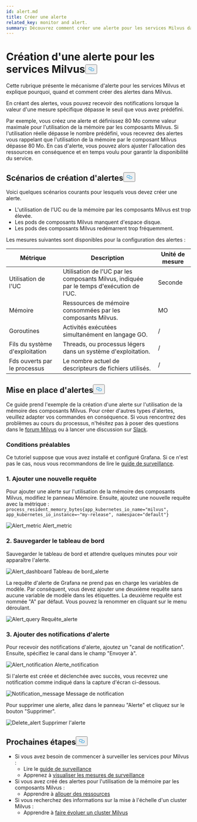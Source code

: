 ```yaml
---
id: alert.md
title: Créer une alerte
related_key: monitor and alert.
summary: Découvrez comment créer une alerte pour les services Milvus dans Grafana.
---
```

<h1 id="Create-an-Alert-for-Milvus-Services" class="common-anchor-header">Création d'une alerte pour les services Milvus<button data-href="#Create-an-Alert-for-Milvus-Services" class="anchor-icon" translate="no">
      <svg translate="no"
        aria-hidden="true"
        focusable="false"
        height="20"
        version="1.1"
        viewBox="0 0 16 16"
        width="16"
      >
        <path
          fill="#0092E4"
          fill-rule="evenodd"
          d="M4 9h1v1H4c-1.5 0-3-1.69-3-3.5S2.55 3 4 3h4c1.45 0 3 1.69 3 3.5 0 1.41-.91 2.72-2 3.25V8.59c.58-.45 1-1.27 1-2.09C10 5.22 8.98 4 8 4H4c-.98 0-2 1.22-2 2.5S3 9 4 9zm9-3h-1v1h1c1 0 2 1.22 2 2.5S13.98 12 13 12H9c-.98 0-2-1.22-2-2.5 0-.83.42-1.64 1-2.09V6.25c-1.09.53-2 1.84-2 3.25C6 11.31 7.55 13 9 13h4c1.45 0 3-1.69 3-3.5S14.5 6 13 6z"
        ></path>
      </svg>
    </button></h1><p>Cette rubrique présente le mécanisme d'alerte pour les services Milvus et explique pourquoi, quand et comment créer des alertes dans Milvus.</p>
<p>En créant des alertes, vous pouvez recevoir des notifications lorsque la valeur d'une mesure spécifique dépasse le seuil que vous avez prédéfini.</p>
<p>Par exemple, vous créez une alerte et définissez 80 Mo comme valeur maximale pour l'utilisation de la mémoire par les composants Milvus. Si l'utilisation réelle dépasse le nombre prédéfini, vous recevrez des alertes vous rappelant que l'utilisation de la mémoire par le composant Milvus dépasse 80 Mo. En cas d'alerte, vous pouvez alors ajuster l'allocation des ressources en conséquence et en temps voulu pour garantir la disponibilité du service.</p>
<h2 id="Scenarios-for-creating-alerts" class="common-anchor-header">Scénarios de création d'alertes<button data-href="#Scenarios-for-creating-alerts" class="anchor-icon" translate="no">
      <svg translate="no"
        aria-hidden="true"
        focusable="false"
        height="20"
        version="1.1"
        viewBox="0 0 16 16"
        width="16"
      >
        <path
          fill="#0092E4"
          fill-rule="evenodd"
          d="M4 9h1v1H4c-1.5 0-3-1.69-3-3.5S2.55 3 4 3h4c1.45 0 3 1.69 3 3.5 0 1.41-.91 2.72-2 3.25V8.59c.58-.45 1-1.27 1-2.09C10 5.22 8.98 4 8 4H4c-.98 0-2 1.22-2 2.5S3 9 4 9zm9-3h-1v1h1c1 0 2 1.22 2 2.5S13.98 12 13 12H9c-.98 0-2-1.22-2-2.5 0-.83.42-1.64 1-2.09V6.25c-1.09.53-2 1.84-2 3.25C6 11.31 7.55 13 9 13h4c1.45 0 3-1.69 3-3.5S14.5 6 13 6z"
        ></path>
      </svg>
    </button></h2><p>Voici quelques scénarios courants pour lesquels vous devez créer une alerte.</p>
<ul>
<li>L'utilisation de l'UC ou de la mémoire par les composants Milvus est trop élevée.</li>
<li>Les pods de composants Milvus manquent d'espace disque.</li>
<li>Les pods des composants Milvus redémarrent trop fréquemment.</li>
</ul>
<p>Les mesures suivantes sont disponibles pour la configuration des alertes :</p>
<table>
<thead>
<tr><th>Métrique</th><th>Description</th><th>Unité de mesure</th></tr>
</thead>
<tbody>
<tr><td>Utilisation de l'UC</td><td>Utilisation de l'UC par les composants Milvus, indiquée par le temps d'exécution de l'UC.</td><td>Seconde</td></tr>
<tr><td>Mémoire</td><td>Ressources de mémoire consommées par les composants Milvus.</td><td>MO</td></tr>
<tr><td>Goroutines</td><td>Activités exécutées simultanément en langage GO.</td><td>/</td></tr>
<tr><td>Fils du système d'exploitation</td><td>Threads, ou processus légers dans un système d'exploitation.</td><td>/</td></tr>
<tr><td>Fds ouverts par le processus</td><td>Le nombre actuel de descripteurs de fichiers utilisés.</td><td>/</td></tr>
</tbody>
</table>
<h2 id="Set-up-alerts" class="common-anchor-header">Mise en place d'alertes<button data-href="#Set-up-alerts" class="anchor-icon" translate="no">
      <svg translate="no"
        aria-hidden="true"
        focusable="false"
        height="20"
        version="1.1"
        viewBox="0 0 16 16"
        width="16"
      >
        <path
          fill="#0092E4"
          fill-rule="evenodd"
          d="M4 9h1v1H4c-1.5 0-3-1.69-3-3.5S2.55 3 4 3h4c1.45 0 3 1.69 3 3.5 0 1.41-.91 2.72-2 3.25V8.59c.58-.45 1-1.27 1-2.09C10 5.22 8.98 4 8 4H4c-.98 0-2 1.22-2 2.5S3 9 4 9zm9-3h-1v1h1c1 0 2 1.22 2 2.5S13.98 12 13 12H9c-.98 0-2-1.22-2-2.5 0-.83.42-1.64 1-2.09V6.25c-1.09.53-2 1.84-2 3.25C6 11.31 7.55 13 9 13h4c1.45 0 3-1.69 3-3.5S14.5 6 13 6z"
        ></path>
      </svg>
    </button></h2><p>Ce guide prend l'exemple de la création d'une alerte sur l'utilisation de la mémoire des composants Milvus. Pour créer d'autres types d'alertes, veuillez adapter vos commandes en conséquence. Si vous rencontrez des problèmes au cours du processus, n'hésitez pas à poser des questions dans le <a href="https://discuss.milvus.io/">forum Milvus</a> ou à lancer une discussion sur <a href="https://join.slack.com/t/milvusio/shared_invite/zt-e0u4qu3k-bI2GDNys3ZqX1YCJ9OM~GQ">Slack</a>.</p>
<h3 id="Prerequisites" class="common-anchor-header">Conditions préalables</h3><p>Ce tutoriel suppose que vous avez installé et configuré Grafana. Si ce n'est pas le cas, nous vous recommandons de lire le <a href="/docs/fr/monitor.md">guide de surveillance</a>.</p>
<h3 id="1-Add-a-new-query" class="common-anchor-header">1. Ajouter une nouvelle requête</h3><p>Pour ajouter une alerte sur l'utilisation de la mémoire des composants Milvus, modifiez le panneau Mémoire. Ensuite, ajoutez une nouvelle requête avec la métrique : <code translate="no">process_resident_memory_bytes{app_kubernetes_io_name=&quot;milvus&quot;, app_kubernetes_io_instance=~&quot;my-release&quot;, namespace=&quot;default&quot;}</code></p>
<p>
  
   <span class="img-wrapper"> <img translate="no" src="/docs/v2.6.x/assets/alert_metric.png" alt="Alert_metric" class="doc-image" id="alert_metric" />
   </span> <span class="img-wrapper"> <span>Alert_metric</span> </span></p>
<h3 id="2-Save-the-dashboard" class="common-anchor-header">2. Sauvegarder le tableau de bord</h3><p>Sauvegarder le tableau de bord et attendre quelques minutes pour voir apparaître l'alerte.</p>
<p>
  
   <span class="img-wrapper"> <img translate="no" src="/docs/v2.6.x/assets/alert_dashboard.png" alt="Alert_dashboard" class="doc-image" id="alert_dashboard" />
   </span> <span class="img-wrapper"> <span>Tableau de bord_alerte</span> </span></p>
<p>La requête d'alerte de Grafana ne prend pas en charge les variables de modèle. Par conséquent, vous devez ajouter une deuxième requête sans aucune variable de modèle dans les étiquettes. La deuxième requête est nommée "A" par défaut. Vous pouvez la renommer en cliquant sur le menu déroulant.</p>
<p>
  
   <span class="img-wrapper"> <img translate="no" src="/docs/v2.6.x/assets/alert_query.png" alt="Alert_query" class="doc-image" id="alert_query" />
   </span> <span class="img-wrapper"> <span>Requête_alerte</span> </span></p>
<h3 id="3-Add-alert-notifications" class="common-anchor-header">3. Ajouter des notifications d'alerte</h3><p>Pour recevoir des notifications d'alerte, ajoutez un "canal de notification". Ensuite, spécifiez le canal dans le champ "Envoyer à".</p>
<p>
  
   <span class="img-wrapper"> <img translate="no" src="/docs/v2.6.x/assets/alert_notification.png" alt="Alert_notification" class="doc-image" id="alert_notification" />
   </span> <span class="img-wrapper"> <span>Alerte_notification</span> </span></p>
<p>Si l'alerte est créée et déclenchée avec succès, vous recevrez une notification comme indiqué dans la capture d'écran ci-dessous.</p>
<p>
  
   <span class="img-wrapper"> <img translate="no" src="/docs/v2.6.x/assets/notification_message.png" alt="Notification_message" class="doc-image" id="notification_message" />
   </span> <span class="img-wrapper"> <span>Message de notification</span> </span></p>
<p>Pour supprimer une alerte, allez dans le panneau "Alerte" et cliquez sur le bouton "Supprimer".</p>
<p>
  
   <span class="img-wrapper"> <img translate="no" src="/docs/v2.6.x/assets/delete_alert.png" alt="Delete_alert" class="doc-image" id="delete_alert" />
   </span> <span class="img-wrapper"> <span>Supprimer l'alerte</span> </span></p>
<h2 id="Whats-next" class="common-anchor-header">Prochaines étapes<button data-href="#Whats-next" class="anchor-icon" translate="no">
      <svg translate="no"
        aria-hidden="true"
        focusable="false"
        height="20"
        version="1.1"
        viewBox="0 0 16 16"
        width="16"
      >
        <path
          fill="#0092E4"
          fill-rule="evenodd"
          d="M4 9h1v1H4c-1.5 0-3-1.69-3-3.5S2.55 3 4 3h4c1.45 0 3 1.69 3 3.5 0 1.41-.91 2.72-2 3.25V8.59c.58-.45 1-1.27 1-2.09C10 5.22 8.98 4 8 4H4c-.98 0-2 1.22-2 2.5S3 9 4 9zm9-3h-1v1h1c1 0 2 1.22 2 2.5S13.98 12 13 12H9c-.98 0-2-1.22-2-2.5 0-.83.42-1.64 1-2.09V6.25c-1.09.53-2 1.84-2 3.25C6 11.31 7.55 13 9 13h4c1.45 0 3-1.69 3-3.5S14.5 6 13 6z"
        ></path>
      </svg>
    </button></h2><ul>
<li>Si vous avez besoin de commencer à surveiller les services pour Milvus :<ul>
<li>Lire le <a href="/docs/fr/monitor.md">guide de surveillance</a></li>
<li>Apprenez à <a href="/docs/fr/visualize.md">visualiser les mesures de surveillance</a></li>
</ul></li>
<li>Si vous avez créé des alertes pour l'utilisation de la mémoire par les composants Milvus :<ul>
<li>Apprendre à <a href="/docs/fr/allocate.md#standalone">allouer des ressources</a></li>
</ul></li>
<li>Si vous recherchez des informations sur la mise à l'échelle d'un cluster Milvus :<ul>
<li>Apprendre à <a href="/docs/fr/scaleout.md">faire évoluer un cluster Milvus</a></li>
</ul></li>
</ul>

